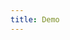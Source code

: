 ```yaml
---
title: Demo
---
```


<div class='py-10 text-center text-4xl'>
  <rock-band-simple-icon icon='ethereum'></rock-band-simple-icon><candy-floss-wallet-balance address='0x98cCAac584a012D27A67ABD1586868a1bc3b33e3'></candy-floss-wallet-balance>
</div>